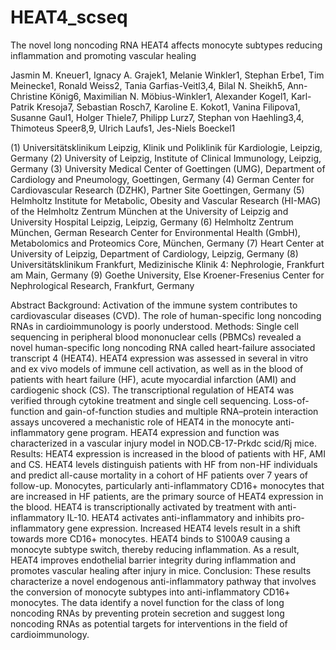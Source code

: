 # HEAT4_scseq
The novel long noncoding RNA HEAT4 affects monocyte subtypes reducing inflammation and promoting vascular healing

Jasmin M. Kneuer1, Ignacy A. Grajek1, Melanie Winkler1, Stephan Erbe1, Tim Meinecke1, Ronald Weiss2, Tania Garfias-Veitl3,4, Bilal N. Sheikh5, Ann-Christine König6, Maximilian N. Möbius-Winkler1, Alexander Kogel1, Karl-Patrik Kresoja7, Sebastian Rosch7, Karoline E. Kokot1, Vanina Filipova1, Susanne Gaul1, Holger Thiele7, Philipp Lurz7, Stephan von Haehling3,4, Thimoteus Speer8,9, Ulrich Laufs1, Jes-Niels Boeckel1

(1) Universitätsklinikum Leipzig, Klinik und Poliklinik für Kardiologie, Leipzig, Germany 
(2) University of Leipzig, Institute of Clinical Immunology, Leipzig, Germany 
(3) University Medical Center of Goettingen (UMG), Department of Cardiology and Pneumology, Goettingen, Germany 
(4) German Center for Cardiovascular Research (DZHK), Partner Site Goettingen, Germany
(5) Helmholtz Institute for Metabolic, Obesity and Vascular Research (HI-MAG) of the Helmholtz Zentrum München at the University of Leipzig and University Hospital Leipzig, Leipzig, Germany
(6) Helmholtz Zentrum München, German Research Center for Environmental Health (GmbH), Metabolomics and Proteomics Core, München, Germany
(7) Heart Center at University of Leipzig, Department of Cardiology, Leipzig, Germany
(8) Universitätsklinikum Frankfurt, Medizinische Klinik 4: Nephrologie, Frankfurt am Main, Germany 
(9) Goethe University, Else Kroener-Fresenius Center for Nephrological Research, Frankfurt, Germany

Abstract
Background:
Activation of the immune system contributes to cardiovascular diseases (CVD). The role of human-specific long noncoding RNAs in cardioimmunology is poorly understood.
Methods:
Single cell sequencing in peripheral blood mononuclear cells (PBMCs) revealed a novel human-specific long noncoding RNA called heart-failure associated transcript 4 (HEAT4). HEAT4 expression was assessed in several in vitro and ex vivo models of immune cell activation, as well as in the blood of patients with heart failure (HF), acute myocardial infarction (AMI) and cardiogenic shock (CS). The transcriptional regulation of HEAT4 was verified through cytokine treatment and single cell sequencing. Loss-of-function and gain-of-function studies and multiple RNA–protein interaction assays uncovered a mechanistic role of HEAT4 in the monocyte anti-inflammatory gene program. HEAT4 expression and function was characterized in a vascular injury model in NOD.CB-17-Prkdc scid/Rj mice.
Results:
HEAT4 expression is increased in the blood of patients with HF, AMI and CS. HEAT4 levels distinguish patients with HF from non-HF individuals and predict all-cause mortality in a cohort of HF patients over 7 years of follow-up. Monocytes, particularly anti-inflammatory CD16+ monocytes that are increased in HF patients, are the primary source of HEAT4 expression in the blood. HEAT4 is transcriptionally activated by treatment with anti-inflammatory IL-10. HEAT4 activates anti-inflammatory and inhibits pro-inflammatory gene expression. Increased HEAT4 levels result in a shift towards more CD16+ monocytes. HEAT4 binds to S100A9 causing a monocyte subtype switch, thereby reducing inflammation. As a result, HEAT4 improves endothelial barrier integrity during inflammation and promotes vascular healing after injury in mice.
Conclusion:
These results characterize a novel endogenous anti-inflammatory pathway that involves the conversion of monocyte subtypes into anti-inflammatory CD16+ monocytes. The data identify a novel function for the class of long noncoding RNAs by preventing protein secretion and suggest long noncoding RNAs as potential targets for interventions in the field of cardioimmunology.
